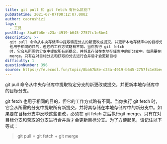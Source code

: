 ```yaml
---
title: git pull 和 git fetch 有什么区别？
pubDatetime: 2021-07-07T00:12:07.000Z
author: caorushizi
tags:
  - 工具
postSlug: 8ba67b8e-c23a-4919-b645-2757fc1e8be4
description: >-
  git pull 命令从中央存储库中提取特定分支的新更改或提交，并更新本地存储库中的目标分支。 git fetch
  也用于相同的目的，但它的工作方式略有不同。当你执行 git fetch
  时，它会从所需的分支中提取所有新提交，并将其存储在本地存储库中的新分支中。如果要在目标分支中反映这些更改，必须在 git fetch 之后执行git
  merge。只有在对目标分支和获取的分支进行合并后才会更新目标
difficulty: 1
questionNumber: 396
source: https://fe.ecool.fun/topic/8ba67b8e-c23a-4919-b645-2757fc1e8be4
---
```


git pull 命令从中央存储库中提取特定分支的新更改或提交，并更新本地存储库中的目标分支。

git fetch 也用于相同的目的，但它的工作方式略有不同。当你执行 git fetch 时，它会从所需的分支中提取所有新提交，并将其存储在本地存储库中的新分支中。如果要在目标分支中反映这些更改，必须在 git fetch 之后执行git merge。只有在对目标分支和获取的分支进行合并后才会更新目标分支。为了方便起见，请记住以下等式：

> git pull = git fetch + git merge
